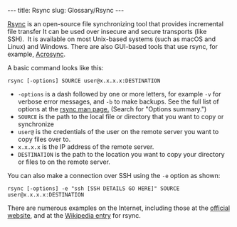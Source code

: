 --- title: Rsync slug: Glossary/Rsync ---

[Rsync](https://rsync.samba.org/) is an open-source file synchronizing tool that provides incremental file transfer It can be used over insecure and secure transports (like SSH).  It is available on most Unix-based systems (such as macOS and Linux) and Windows. There are also GUI-based tools that use rsync, for example, [Acrosync](https://acrosync.com/mac.html).

A basic command looks like this:

    rsync [-options] SOURCE user@x.x.x.x:DESTINATION

- `-options` is a dash followed by one or more letters, for example `-v` for verbose error messages, and `-b` to make backups. See the full list of options at the [rsync man page.](https://linux.die.net/man/1/rsync) (Search for "Options summary.")
- `SOURCE` is the path to the local file or directory that you want to copy or synchronize
- `user@` is the credentials of the user on the remote server you want to copy files over to.
- `x.x.x.x` is the IP address of the remote server.
- `DESTINATION` is the path to the location you want to copy your directory or files to on the remote server.

You can also make a connection over SSH using the `-e` option as shown:

    rsync [-options] -e "ssh [SSH DETAILS GO HERE]" SOURCE user@x.x.x.x:DESTINATION

There are numerous examples on the Internet, including those at the [official website](https://rsync.samba.org/examples.html), and at the [Wikipedia entry](https://en.wikipedia.org/wiki/Rsync#Examples) for rsync.
